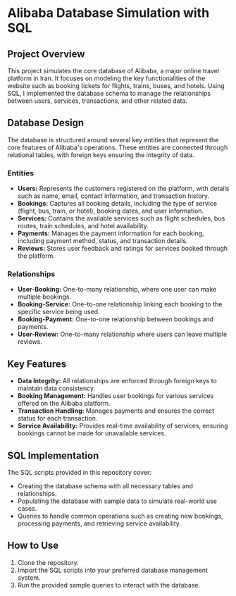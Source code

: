 # Alibaba Database Simulation with SQL

## Project Overview
This project simulates the core database of Alibaba, a major online travel platform in Iran. It focuses on modeling the key functionalities of the website such as booking tickets for flights, trains, buses, and hotels. Using SQL, I implemented the database schema to manage the relationships between users, services, transactions, and other related data.

## Database Design
The database is structured around several key entities that represent the core features of Alibaba's operations. These entities are connected through relational tables, with foreign keys ensuring the integrity of data.

### Entities
- **Users:** Represents the customers registered on the platform, with details such as name, email, contact information, and transaction history.
- **Bookings:** Captures all booking details, including the type of service (flight, bus, train, or hotel), booking dates, and user information.
- **Services:** Contains the available services such as flight schedules, bus routes, train schedules, and hotel availability.
- **Payments:** Manages the payment information for each booking, including payment method, status, and transaction details.
- **Reviews:** Stores user feedback and ratings for services booked through the platform.

### Relationships
- **User-Booking:** One-to-many relationship, where one user can make multiple bookings.
- **Booking-Service:** One-to-one relationship linking each booking to the specific service being used.
- **Booking-Payment:** One-to-one relationship between bookings and payments.
- **User-Review:** One-to-many relationship where users can leave multiple reviews.

## Key Features
- **Data Integrity:** All relationships are enforced through foreign keys to maintain data consistency.
- **Booking Management:** Handles user bookings for various services offered on the Alibaba platform.
- **Transaction Handling:** Manages payments and ensures the correct status for each transaction.
- **Service Availability:** Provides real-time availability of services, ensuring bookings cannot be made for unavailable services.

## SQL Implementation
The SQL scripts provided in this repository cover:
- Creating the database schema with all necessary tables and relationships.
- Populating the database with sample data to simulate real-world use cases.
- Queries to handle common operations such as creating new bookings, processing payments, and retrieving service availability.

## How to Use
1. Clone the repository.
2. Import the SQL scripts into your preferred database management system.
3. Run the provided sample queries to interact with the database.
